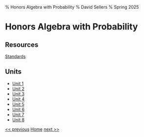 % Honors Algebra with Probability
% David Sellers
% Spring 2025

# Honors Algebra with Probability

## Resources

[Standards](./resources/standards.html)

## Units

- [Unit 1](./unit1/day1.html)
- [Unit 2](./unit2/day1.html)
- [Unit 3](./unit3/day1.html)
- [Unit 4](./unit4/day1.html)
- [Unit 5](./unit5/day1.html)
- [Unit 6](./unit6/day1.html)
- [Unit 7](./unit7/day1.html)
- [Unit 8](./unit8/day1.html)

[<< previous]() [Home](index.html) [next >>](unit1/intro.html)
